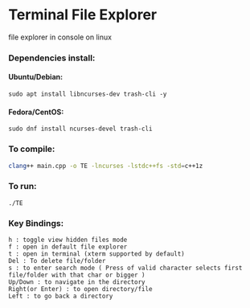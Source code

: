 # Terminal File Explorer
file explorer in console on linux
### Dependencies install:
#### Ubuntu/Debian:
```
sudo apt install libncurses-dev trash-cli -y
```
#### Fedora/CentOS:
```
sudo dnf install ncurses-devel trash-cli
```
### To compile:
```bash
clang++ main.cpp -o TE -lncurses -lstdc++fs -std=c++1z
```
### To run:
```
./TE
```
### Key Bindings:
```
h : toggle view hidden files mode
f : open in default file explorer
t : open in terminal (xterm supported by default)
Del : To delete file/folder
s : to enter search mode ( Press of valid character selects first file/folder with that char or bigger )
Up/Down : to navigate in the directory
Right(or Enter) : to open directory/file
Left : to go back a directory
```
